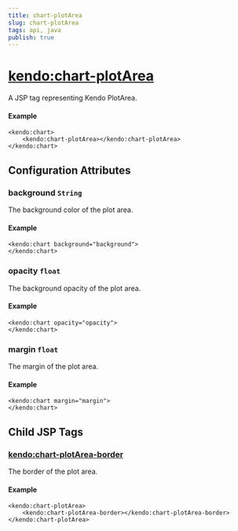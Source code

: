 ```yaml
---
title: chart-plotArea
slug: chart-plotArea
tags: api, java
publish: true
---
```


# <kendo:chart-plotArea>
A JSP tag representing Kendo PlotArea.

#### Example
    <kendo:chart>
        <kendo:chart-plotArea></kendo:chart-plotArea>
    </kendo:chart>


## Configuration Attributes


### background `String`

The background color of the plot area.

#### Example
    <kendo:chart background="background">
    </kendo:chart>



### opacity `float`

The background opacity of the plot area.

#### Example
    <kendo:chart opacity="opacity">
    </kendo:chart>



### margin `float`

The margin of the plot area.

#### Example
    <kendo:chart margin="margin">
    </kendo:chart>



## Child JSP Tags

### [<kendo:chart-plotArea-border>](/api/wrappers/jsp/chart/plotarea-border)

The border of the plot area.

#### Example

    <kendo:chart-plotArea>
        <kendo:chart-plotArea-border></kendo:chart-plotArea-border>
    </kendo:chart-plotArea>
 
